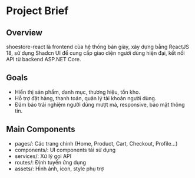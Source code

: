 # Project Brief

## Overview
shoestore-react là frontend của hệ thống bán giày, xây dựng bằng ReactJS 18, sử dụng Shadcn UI để cung cấp giao diện người dùng hiện đại, kết nối API từ backend ASP.NET Core.

## Goals
- Hiển thị sản phẩm, danh mục, thương hiệu, tồn kho.
- Hỗ trợ đặt hàng, thanh toán, quản lý tài khoản người dùng.
- Đảm bảo trải nghiệm người dùng mượt mà, responsive, bảo mật thông tin.

## Main Components
- pages/: Các trang chính (Home, Product, Cart, Checkout, Profile...)
- components/: UI components tái sử dụng
- services/: Xử lý gọi API
- routes/: Định tuyến ứng dụng
- assets/: Hình ảnh, icon, style phụ trợ 